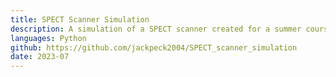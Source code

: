 ```yaml
---
title: SPECT Scanner Simulation
description: A simulation of a SPECT scanner created for a summer course I participated in. It is a representation of what SPECT scanner detects, and how that data can be manipulated using collimator grids or sources of different dimensions.
languages: Python
github: https://github.com/jackpeck2004/SPECT_scanner_simulation
date: 2023-07
---
```

